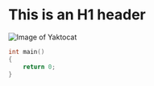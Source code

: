 # This is an H1 header
![Image of Yaktocat](https://octodex.github.com/images/yaktocat.png)
```cpp
int main()
{
    return 0;
}
```
